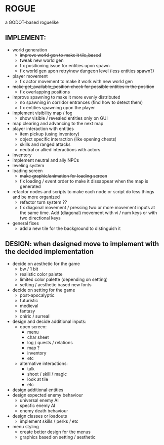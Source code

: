 # ROGUE 

a GODOT-based roguelike

## IMPLEMENT:
- world generation
	- ~~improve world gen to make it tile_based~~
	- tweak new world gen
	- fix positioning issue for entities upon spawn
	- fix world gen upon retry/new dungeon level (less entities spawn?)
- player movement
	- fix actor movement to make it work with new world gen
- ~~make get_available_position check for possible entities in the position~~
	- fix overlapping positions
- improve spawning to make it more evenly distributed
	- no spawning in corridor entrances (find how to detect them)
	- fix entities spawning upon the player
- implement visibility map / fog
	- show visible / revealed entities only on GUI
- map clearing and advancing to the next map
- player interaction with entities
	- item pickup (using inventory)
	- object specific interaction (like opening chests)
	- skills and ranged attacks
	- neutral or allied interactions with actors
- inventory
- implement neutral and ally NPCs
- leveling system
- loading screen
	- ~~make graphic/animation for loading screen~~
	- fix loading / event order to make it dissappear when the map is generated
- refactor nodes and scripts to make each node or script do less things and be more organized
	- refactor turn system ??
	- fix diagonal movement / pressing two or more movement inputs at the same time. Add (diagonal) movement with vi / num keys or with two directional keys
- general fixes
	- add a new tile for the background to distinguish it

## DESIGN: when designed move to implement with the decided implementation
- decide on aesthetic for the game
	- bw / 1 bit
	- realistic color palette
	- limited color palette (depending on setting)
	- setting / aesthetic based new fonts
- decide on setting for the game
	- post-apocalyptic
	- futuristic
	- medieval
	- fantasy
	- oniric / surreal
- design and decide additional inputs:
	- open screen:
		- menu
		- char sheet
		- log / quests / relations
		- map ?
		- inventory
		- etc
	- alternative interactions:
		- talk
		- shoot / skill / magic
		- look at tile
		- etc
- design additional entities
- design expected enemy behaviour
	- universal enemy AI
	- specfic enemy AI
	- enemy death behaviour
- design classes or loadouts
	- implement skills / perks / etc
- menu styling
	- create better design for the menus
	- graphics based on setting / aesthetic
